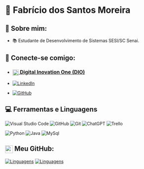 # 👀 Fabrício dos Santos Moreira

## 🔎 Sobre mim:

- 📚 Estudante de Desenvolvimento de Sistemas SESI/SC Senai.

## 🔗 Conecte-se comigo:

- <h3><a href="https://web.dio.me/users/fabriciosantosmoreira"><img align="center" width="20px" src="https://web.dio.me/favicon/favicon.ico"></a><a href="https://web.dio.me/users/fabriciosantosmoreira"> Digital Inovation One (DIO)</a></h3>

- [![LinkedIn](https://img.shields.io/badge/-LinkedIn-%230A66C2?style=flat&labelColor=%230A66C2&logo=linkedin&logoColor=white)](https://www.linkedin.com/in/Fabrício-dos-Santos-Moreira)

- [![GitHub](https://img.shields.io/badge/-GitHub-%23181717?style=flat&labelColor=%23181717&logo=GitHub&logoColor=white)](https://github.com/FabricioDosSantosMoreira)


## 💻 Ferramentas e Linguagens 

![Visual Studio Code](https://img.shields.io/badge/Visual%20Studio%20Code-%23007ACC?style=flat-square&labelColor=%23007ACC&logo=visual-studio-code&logoColor=white)
![GitHub](https://img.shields.io/badge/GitHub-%23181717?style=flat-square&labelColor=%23181717&logo=github&logoColor=white)
![Git](https://img.shields.io/badge/Git-%23F05032?style=flat-square&labelColor=%23F05032&logo=git&logoColor=white)
![ChatGPT](https://img.shields.io/badge/ChatGPT-%236872B2?style=flat-square&labelColor=%236872B2&logo=openai&logoColor=white)
![Trello](https://img.shields.io/badge/Trello-%23002680?style=flat-square&labelColor=%23002680&logo=trello&logoColor=white)

![Python](https://img.shields.io/badge/Python-%230E76A8?style=flat-square&labelColor=%23438980&logo=python&logoColor=white)
![Java](https://img.shields.io/badge/Java-%23EC2025?style=flat-square&labelColor=%23FF3333&logo=java&logoColor=white)
![MySql](https://img.shields.io/badge/MySql-%2300758F?style=flat-square&labelColor=%2300758F&logo=mysql&logoColor=white)


<h2>
    <a href="https://github.com/">
    <img align="center" width="25px" src="https://github.githubassets.com/images/modules/logos_page/GitHub-Mark.png"></a>
    <span>Meu GitHub:</span>
</h2>


[![Linguagens](https://github-readme-stats.vercel.app/api?username=FabricioDosSantosMoreira&show_icons=true&locale=pt-BR&theme=monokai)](https://github.com/FabricioDosSantosMoreira?tab=repositories)
[![Linguagens](https://github-readme-stats.vercel.app/api/top-langs/?username=FabricioDosSantosMoreira&layout=compact&locale=pt-BR&&theme=monokai)](https://github.com/FabricioDosSantosMoreira?tab=repositories)
